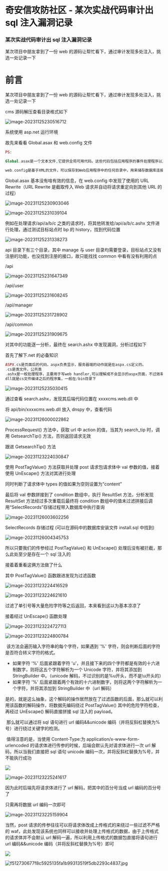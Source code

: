 

# 奇安信攻防社区 - 某次实战代码审计出 sql 注入漏洞记录

### 某次实战代码审计出 sql 注入漏洞记录

某次项目中朋友拿到了一份 web 的源码让帮忙看下，通过审计发现多处注入，挑选一处记录一下

# 前言

某次项目中朋友拿到了一份 web 的源码让帮忙看下，通过审计发现多处注入，挑选一处记录一下

cms 源码解压查看目录格式如下

![image-20231125230516712](assets/1703064445-45910d28ac46a32141a46f6d80d93bbb.jpg)

系统使用 asp.net 运行环境

故先来看看 Global.asax 和 web.config 文件

```php
PS:

Global.asax是一个文本文件,它提供全局可用代码。这些代码包括应用程序的事件处理程序以及会话事件、方法和静态变量。通常ASP.NET的全局过滤代码就是在这里面。

web.config是基于XML的文件，可以保存到Web应用程序中的任何目录中，用来储存数据库连接字符、身份安全验证等
```

Global.asax 基本没有啥有效的信息，在 web.config 中发现了使用的 URL Rewrite（URL Rewrite 是截取传入 Web 请求并自动将请求重定向到其他 URL 的过程）

![image-20231125230903046](assets/1703064445-ae353ea1f3e4ada14cac75501d91c7ce.jpg)

![image-20231125231039104](assets/1703064445-4193f6e623093722196ef2952430dee5.jpg)

例如在处理请求/api/a/b/c 之类的请求时，将其他转发给/api/a/b/c.ashx 文件进行处理，通过测试目标站点时 bp 的 history，找到代码位置

![image-20231125231338273](assets/1703064445-066383b2788e885fdef46736be321d88.jpg)

api 目录下有三个目录，其中 manage 与 user 目录均需要登录，目标站点又没有注册的功能，也没找到注册的接口，故只能找找 common 中看有没有利用的点

/api

![image-20231125231647349](assets/1703064445-e06a469427549c47c52207b0e5d90147.jpg)

/api/user

![image-20231125231608245](assets/1703064445-68ad5a034e33ba8ef3af022f3227e956.jpg)

/api/manager

![image-20231125231728902](assets/1703064445-92b580f5db805ebf0a99472416b1cd1a.jpg)

/api/common

![image-20231125231909675](assets/1703064445-14823eaf4bdf8d20931576f25c2cc642.jpg)

对其中的功能逐一分析，最终在 search.ashx 中发现漏洞，分析过程如下

首先了解下.net 的必备知识

```php
ASPX.cs是页面后的代码，aspx负责显示，服务器端的动作就是在aspx.cs定义的。
.cs是类文件，公共类
.ashx是一般处理程序，主要用于写web handler,可以理解成不会显示的aspx页面，不过效率更高
dll就是cs文件编译之后的程序集，一般在/bin目录下
```

![image-20231125235030415](assets/1703064445-bc6e9728dfb0f8de4e6d6cfe099862cb.jpg)

通过查看 search.ashx，发现其后端代码位置在 xxxxcms.web.dll 中

将 api/bin/xxxxcms.web.dll 放入 dnspy 中，查看代码

![image-20231126000022862](assets/1703064445-cd3eca2c7eba9df42367eb3c814b1a51.jpg)

ProcessRequest() 方法中，获取 url 中 action 的值，当其为 search\_tip 时，调用 GetsearchTip() 方法，否则返回请求无效

跟进 GetsearchTip() 方法

![image-20231123224030847](assets/1703064445-2db146f86c2f70dadd2ed032ac24ee4a.jpg)

使用 PostTagValue() 方法获取并处理 post 请求包请求体中 val 参数的值，接着使用 UnEscape() 方法对其进行处理

同时判断了请求体中 types 的值如果为空则设置为“content”

最后将 val 参数拼接到了 condition 数组中，执行 ResultSet 方法，分析发现 ResultSet 方法经过多次重载后最终将 condition 数组中的值未过滤拼接后调用“SelectRecords”存储过程带入数据库中执行查询

![image-20231126003602256](assets/1703064445-483d2066e9fc944209aaf47b20ca721a.jpg)

SelectRecords 存储过程 (可以在源码中的数据库安装文件 install.sql 中找到)

![image-20231126004345753](assets/1703064445-17d3886e826c92e793508647e69df64f.jpg)

所以只要我们的传参经过 PostTagValue() 和 UnEscape() 处理后没有被拦截，那么此处至少是存在一个 sql 注入的

接着着重看这俩方法做了什么

其中 PostTagValue() 函数跟进发现为过滤函数

![image-20231123224416529](assets/1703064445-d3e43f3f5dea5efbb7137610c8b8977c.jpg)

![image-20231123224621610](assets/1703064445-a09736d6d9e5facff61306d9914193c4.jpg)

过滤了单引号等大量危险字符等之后返回，本来看到这以为基本凉凉了

接着经过 UnEscape() 函数处理

![image-20231123224727113](assets/1703064445-3b47e23e77da7e3ec7f595d299b78806.jpg)

![image-20231123224800784](assets/1703064445-56da63145a7239896979def03ae0ba54.jpg)

​ 该方法会遍历输入字符串的每个字符，如果遇到 '%' 字符，则会判断后面的字符是否符合转义字符的格式。

-   如果字符 '%' 后面紧跟着字符 'u'，并且接下来的四个字符都是有效的十六进制数字，则将这五个字符解析为一个 Unicode 字符，并将其添加到 StringBuilder 中。（unicode 解码，不过识别的是%u开头，而不是\\u开头的）
-   如果字符 '%' 后面紧跟着两个有效的十六进制数字，则将这两个字符解析为一个字符，并将其添加到 StringBuilder 中（url 解码）

​ 是的，就是这么抽象，这个解码的操作居然放在了过滤函数的后面，那么就可以利用该函数的解码操作，将数据先编码绕过 PostTagValue() 其中的危险字符检查，再经过 UnEscape() 解码直接拼接 sql 注入的 payload。

​ 那么就可以通过将 sql 语句进行 url 编码&&unicode 编码（并将反斜杠替换为%号）进行绕过关键字的检测。

​ 值得注意的是，当使用 Content-Type:为 application/x-www-form-urlencoded 的请求体进行传参的时候，后端会默认先对请求体进行一次 url 解码，所以当我们直接把 sql 语句 unicode 编码一次，并将反斜杠替换为%号，并不能执行成功

![](assets/1703064445-028acb5686d10627a810b6fbe677a818.jpg)

![image-20231123225241617](assets/1703064445-52108d076e3f6811449da40f54aa17e8.jpg)

因为此时后端先将请求体进行了 url 解码，把其中的百分号当成 url 编码的百分号了

只需再将数据 url 编码一次即可

![image-20231123225159904](assets/1703064445-9d6cfe1e0a30396f04fd3cd3a4cb4e47.jpg)

当然，post 请求的传参往往可以将请求体改成上传格式的来绕过一些过滤不严格的 waf，此处发现该系统也同样可以接收并处理上传格式的数据，由于上传格式的请求体并不会默认 url 解码一遍，所以利用上传格式的数据包直接将语句进行 url 编码&&unicode 编码（并将反斜杠替换为%号）即可

![](assets/1703064445-3218b13fca6fb231e65c957727aaaf00.jpg)

![f512730677f8c5925135fa1b99313519f5db2293c4837.jpg](assets/1703064445-d7164aa86b0e5caf732bd8287091efc6.jpg)

